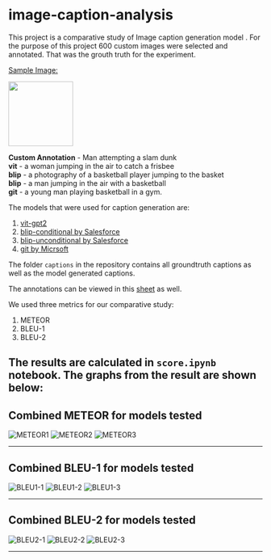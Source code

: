 # image-caption-analysis


This project is a comparative study of Image caption generation model . For the purpose of this project 600 custom images were selected and annotated. That was the grouth truth for the experiment. 

<u>Sample Image:</u>
<!-- ![Sample Image](/sample_image/cat9_img1.jpeg) -->
<img src="/sample_image/cat9_img1.jpeg" width="128">

<b>Custom Annotation</b> - Man attempting a slam dunk <br>
<b>vit</b> - a woman jumping in the air to catch a frisbee<br>
<b>blip</b> - a photography of a basketball player jumping to the basket<br>
<b>blip</b> - a man jumping in the air with a basketball<br>
<b>git</b> - a young man playing basketball in a gym.<br>

The models that were used for caption generation are:
1. [vit-gpt2](https://huggingface.co/nlpconnect/vit-gpt2-image-captioning)
2. [blip-conditional by Salesforce](https://huggingface.co/Salesforce/blip-image-captioning-base)
3. [blip-unconditional by Salesforce](https://huggingface.co/Salesforce/blip-image-captioning-base)
4. [git by Micrsoft](https://huggingface.co/microsoft/git-base)



The folder <code>captions</code> in the repository contains all groundtruth captions as well as the model generated captions. 

The annotations can be viewed in this [sheet](https://docs.google.com/spreadsheets/d/18qtOlw3fx2U0tpsXaBPplqvpL3YJEQoUMMsRXHYoeHU/edit?usp=sharing) as well. 


We used three metrics for our comparative study:
1. METEOR
2. BLEU-1
3. BLEU-2


The results are calculated in <code>score.ipynb</code> notebook. The graphs from the result are shown below:
---
<b>Combined METEOR for models tested</b>
---
![METEOR1](/results/Combined-meteor/combined-meteor-1.png)
![METEOR2](/results/Combined-meteor/combined-meteor-2.png)
![METEOR3](/results/Combined-meteor/combined-meteor-3.png)

---
<b>Combined BLEU-1 for models tested</b>
---
![BLEU1-1](/results/Combined-bleu1/combined-bleu1-1.png)
![BLEU1-2](/results/Combined-bleu1/combined-bleu1-2.png)
![BLEU1-3](/results/Combined-bleu1/combined-bleu1-3.png)

---
<b>Combined BLEU-2 for models tested</b>
---
![BLEU2-1](/results/Combined-bleu-2/combined-bleu2-1.png)
![BLEU2-2](/results/Combined-bleu-2/combined-bleu2-2.png)
![BLEU2-3](/results/Combined-bleu-2/combined-bleu2-3.png)

---